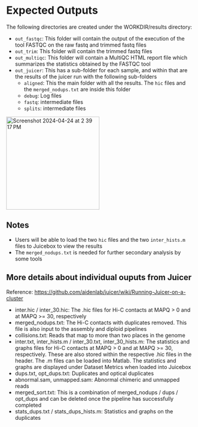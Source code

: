 # Expected Outputs
The following directories are created under the WORKDIR/results directory:

* `out_fastqc`: This folder will contain the output of the execution of the tool FASTQC  on the raw fastq and trimmed fastq files  
* `out_trim`: This folder will contain the trimmed fastq files
* `out_multiqc`: This folder will contain a MultiQC HTML report file which summarizes the statistics obtained by the FASTQC tool
* `out_juicer`: This has  a sub-folder for each sample, and within that are  the results of the juicer run with the following sub-folders
    - `aligned`: This the main folder with all the results.  The `hic` files and the `merged_nodups.txt` are inside this folder
    - `debug`: Log files
    - `fastq`: intermediate files
    - `splits`: intermediate files
  
<img width="249" alt="Screenshot 2024-04-24 at 2 39 17 PM" src="https://github.com/NCI-CCR-POB/ccrccdi9_hic/assets/1800604/33669c13-88f6-4f71-a047-771f5563bcaa">

## Notes
* Users will be able to load the two `hic` files and the two `inter_hists.m` files to Juicebox to view the results
* The `merged_nodups.txt` is needed for further secondary analysis by some tools

## More details about individual ouputs from Juicer
Reference: https://github.com/aidenlab/juicer/wiki/Running-Juicer-on-a-cluster
* inter.hic / inter_30.hic: The .hic files for Hi-C contacts at MAPQ > 0 and at MAPQ >= 30, respectively
* merged_nodups.txt: The Hi-C contacts with duplicates removed. This file is also input to the assembly and diploid pipelines
* collisions.txt: Reads that map to more than two places in the genome
* inter.txt, inter_hists.m / inter_30.txt, inter_30_hists.m: The statistics and graphs files for Hi-C contacts at MAPQ > 0 and at MAPQ >= 30, respectively. These are also stored within the respective .hic files in the header. The .m files can be loaded into Matlab. The statistics and graphs are displayed under Dataset Metrics when loaded into Juicebox
* dups.txt, opt_dups.txt: Duplicates and optical duplicates
* abnormal.sam, unmapped.sam: Abnormal chimeric and unmapped reads
* merged_sort.txt: This is a combination of merged_nodups / dups / opt_dups and can be deleted once the pipeline has successfully completed
* stats_dups.txt / stats_dups_hists.m: Statistics and graphs on the duplicates
